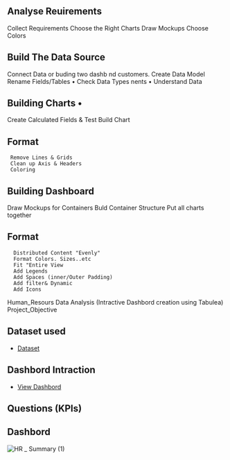 ## Analyse Reuirements
Collect Requirements
Choose the Right Charts 
Draw Mockups 
Choose Colors
## Build The Data Source
 Connect Data or buding two dashb nd customers.
 Create Data Model Rename Fields/Tables • 
 Check Data Types nents • 
 Understand Data 
## Building Charts •
 Create Calculated Fields & Test 
 Build Chart
## Format
     Remove Lines & Grids 
     Clean up Axis & Headers
     Coloring 
## Building Dashboard
 Draw Mockups for Containers 
 Buld Container Structure 
 Put all charts together
## Format
      Distributed Content "Evenly" 
      Format Colors. Sizes..etc 
      Fit "Entire View 
      Add Legends
      Add Spaces (inner/Outer Padding) 
      Add filter& Dynamic 
      Add Icons

Human_Resours Data Analysis (Intractive Dashbord creation using Tabulea)
Project_Objective 
## Dataset used 
- <a href= "https://github.com/Solanedd/HR/blob/main/HumanResources.csv">Dataset</a>
## Dashbord Intraction 
- <a href= "https://github.com/Solanedd/HR/blob/main/HR%20Dashboard2.twbx">View Dashbord</a>
## Questions (KPIs)
## Dashbord 
![HR _ Summary (1)](https://github.com/user-attachments/assets/77de04b2-9e33-49a2-8ec1-b53965204f97)



